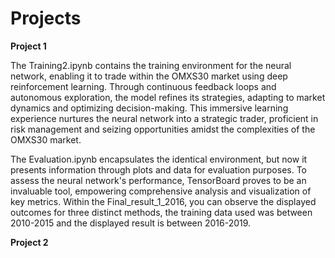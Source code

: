 # Projects



**Project 1**

The Training2.ipynb contains the training environment for the neural network, enabling it to trade within the OMXS30 market using deep reinforcement learning. Through continuous feedback loops and autonomous exploration, the model refines its strategies, adapting to market dynamics and optimizing decision-making. This immersive learning experience nurtures the neural network into a strategic trader, proficient in risk management and seizing opportunities amidst the complexities of the OMXS30 market.

The Evaluation.ipynb encapsulates the identical environment, but now it presents information through plots and data for evaluation purposes. To assess the neural network's performance, TensorBoard proves to be an invaluable tool, empowering comprehensive analysis and visualization of key metrics.
Within the Final_result_1_2016, you can observe the displayed outcomes for three distinct methods, the training data used was between 2010-2015 and the displayed result is between 2016-2019.

**Project 2**
